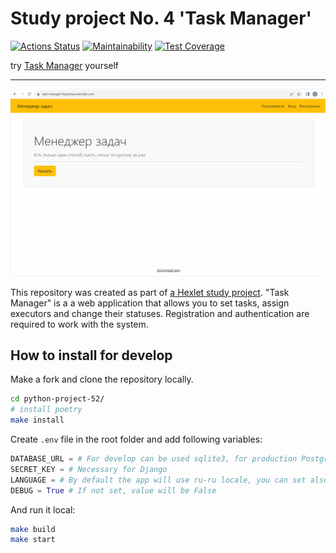 # Study project No. 4 'Task Manager'

[![Actions Status](https://github.com/KarinaAbd/python-project-52/workflows/hexlet-check/badge.svg)](https://github.com/KarinaAbd/python-project-52/actions)
[![Maintainability](https://api.codeclimate.com/v1/badges/ff1169bda4822b29f7d7/maintainability)](https://codeclimate.com/github/KarinaAbd/python-project-52/maintainability)
[![Test Coverage](https://api.codeclimate.com/v1/badges/ff1169bda4822b29f7d7/test_coverage)](https://codeclimate.com/github/KarinaAbd/python-project-52/test_coverage)

try [Task Manager](https://task-manager-bykarina.onrender.com/) yourself
***

![tutorial](./task_manager/static/task_manager_usage.gif)

This repository was created as part of [a Hexlet study project](https://ru.hexlet.io/programs/python/projects/52). "Task Manager" is a a web application that allows you to set tasks, assign executors and change their statuses. Registration and authentication are required to work with the system.

## How to install for develop

Make a fork and clone the repository locally.
```bash
cd python-project-52/
# install poetry
make install
```
Create `.env` file in the root folder and add following variables:
```python
DATABASE_URL = # For develop can be used sqlite3, for production PostgreSQL
SECRET_KEY = # Necessary for Django
LANGUAGE = # By default the app will use ru-ru locale, you can set also en-us
DEBUG = True # If not set, value will be False
```
And run it local:
```bash
make build
make start
```
